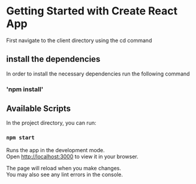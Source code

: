 # Getting Started with Create React App
First navigate to the client directory using the cd command

## install the dependencies
In order to install the necessary dependencies run the following command
### 'npm install'

## Available Scripts

In the project directory, you can run:

### `npm start`

Runs the app in the development mode.\
Open [http://localhost:3000](http://localhost:3000) to view it in your browser.

The page will reload when you make changes.\
You may also see any lint errors in the console.


